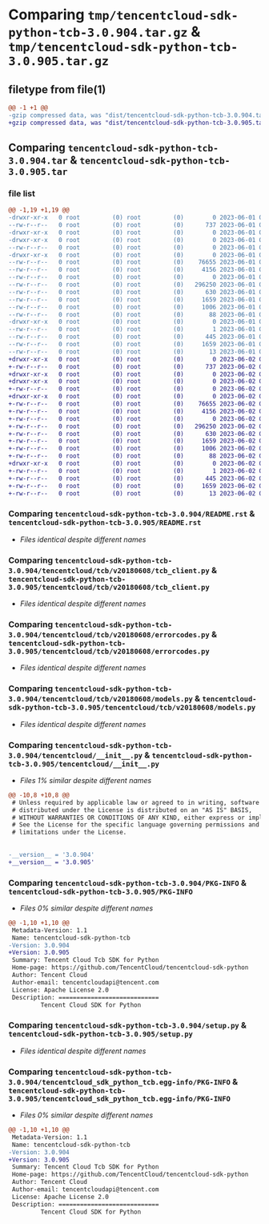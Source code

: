 # Comparing `tmp/tencentcloud-sdk-python-tcb-3.0.904.tar.gz` & `tmp/tencentcloud-sdk-python-tcb-3.0.905.tar.gz`

## filetype from file(1)

```diff
@@ -1 +1 @@
-gzip compressed data, was "dist/tencentcloud-sdk-python-tcb-3.0.904.tar", last modified: Thu Jun  1 02:46:47 2023, max compression
+gzip compressed data, was "dist/tencentcloud-sdk-python-tcb-3.0.905.tar", last modified: Fri Jun  2 00:39:38 2023, max compression
```

## Comparing `tencentcloud-sdk-python-tcb-3.0.904.tar` & `tencentcloud-sdk-python-tcb-3.0.905.tar`

### file list

```diff
@@ -1,19 +1,19 @@
-drwxr-xr-x   0 root         (0) root         (0)        0 2023-06-01 02:46:47.000000 tencentcloud-sdk-python-tcb-3.0.904/
--rw-r--r--   0 root         (0) root         (0)      737 2023-06-01 02:46:47.000000 tencentcloud-sdk-python-tcb-3.0.904/README.rst
-drwxr-xr-x   0 root         (0) root         (0)        0 2023-06-01 02:46:47.000000 tencentcloud-sdk-python-tcb-3.0.904/tencentcloud/
-drwxr-xr-x   0 root         (0) root         (0)        0 2023-06-01 02:46:47.000000 tencentcloud-sdk-python-tcb-3.0.904/tencentcloud/tcb/
--rw-r--r--   0 root         (0) root         (0)        0 2023-06-01 02:46:47.000000 tencentcloud-sdk-python-tcb-3.0.904/tencentcloud/tcb/__init__.py
-drwxr-xr-x   0 root         (0) root         (0)        0 2023-06-01 02:46:47.000000 tencentcloud-sdk-python-tcb-3.0.904/tencentcloud/tcb/v20180608/
--rw-r--r--   0 root         (0) root         (0)    76655 2023-06-01 02:46:47.000000 tencentcloud-sdk-python-tcb-3.0.904/tencentcloud/tcb/v20180608/tcb_client.py
--rw-r--r--   0 root         (0) root         (0)     4156 2023-06-01 02:46:47.000000 tencentcloud-sdk-python-tcb-3.0.904/tencentcloud/tcb/v20180608/errorcodes.py
--rw-r--r--   0 root         (0) root         (0)        0 2023-06-01 02:46:47.000000 tencentcloud-sdk-python-tcb-3.0.904/tencentcloud/tcb/v20180608/__init__.py
--rw-r--r--   0 root         (0) root         (0)   296250 2023-06-01 02:46:47.000000 tencentcloud-sdk-python-tcb-3.0.904/tencentcloud/tcb/v20180608/models.py
--rw-r--r--   0 root         (0) root         (0)      630 2023-06-01 02:46:47.000000 tencentcloud-sdk-python-tcb-3.0.904/tencentcloud/__init__.py
--rw-r--r--   0 root         (0) root         (0)     1659 2023-06-01 02:46:47.000000 tencentcloud-sdk-python-tcb-3.0.904/PKG-INFO
--rw-r--r--   0 root         (0) root         (0)     1006 2023-06-01 02:46:47.000000 tencentcloud-sdk-python-tcb-3.0.904/setup.py
--rw-r--r--   0 root         (0) root         (0)       88 2023-06-01 02:46:47.000000 tencentcloud-sdk-python-tcb-3.0.904/setup.cfg
-drwxr-xr-x   0 root         (0) root         (0)        0 2023-06-01 02:46:47.000000 tencentcloud-sdk-python-tcb-3.0.904/tencentcloud_sdk_python_tcb.egg-info/
--rw-r--r--   0 root         (0) root         (0)        1 2023-06-01 02:46:47.000000 tencentcloud-sdk-python-tcb-3.0.904/tencentcloud_sdk_python_tcb.egg-info/dependency_links.txt
--rw-r--r--   0 root         (0) root         (0)      445 2023-06-01 02:46:47.000000 tencentcloud-sdk-python-tcb-3.0.904/tencentcloud_sdk_python_tcb.egg-info/SOURCES.txt
--rw-r--r--   0 root         (0) root         (0)     1659 2023-06-01 02:46:47.000000 tencentcloud-sdk-python-tcb-3.0.904/tencentcloud_sdk_python_tcb.egg-info/PKG-INFO
--rw-r--r--   0 root         (0) root         (0)       13 2023-06-01 02:46:47.000000 tencentcloud-sdk-python-tcb-3.0.904/tencentcloud_sdk_python_tcb.egg-info/top_level.txt
+drwxr-xr-x   0 root         (0) root         (0)        0 2023-06-02 00:39:38.000000 tencentcloud-sdk-python-tcb-3.0.905/
+-rw-r--r--   0 root         (0) root         (0)      737 2023-06-02 00:39:38.000000 tencentcloud-sdk-python-tcb-3.0.905/README.rst
+drwxr-xr-x   0 root         (0) root         (0)        0 2023-06-02 00:39:38.000000 tencentcloud-sdk-python-tcb-3.0.905/tencentcloud/
+drwxr-xr-x   0 root         (0) root         (0)        0 2023-06-02 00:39:38.000000 tencentcloud-sdk-python-tcb-3.0.905/tencentcloud/tcb/
+-rw-r--r--   0 root         (0) root         (0)        0 2023-06-02 00:39:38.000000 tencentcloud-sdk-python-tcb-3.0.905/tencentcloud/tcb/__init__.py
+drwxr-xr-x   0 root         (0) root         (0)        0 2023-06-02 00:39:38.000000 tencentcloud-sdk-python-tcb-3.0.905/tencentcloud/tcb/v20180608/
+-rw-r--r--   0 root         (0) root         (0)    76655 2023-06-02 00:39:38.000000 tencentcloud-sdk-python-tcb-3.0.905/tencentcloud/tcb/v20180608/tcb_client.py
+-rw-r--r--   0 root         (0) root         (0)     4156 2023-06-02 00:39:38.000000 tencentcloud-sdk-python-tcb-3.0.905/tencentcloud/tcb/v20180608/errorcodes.py
+-rw-r--r--   0 root         (0) root         (0)        0 2023-06-02 00:39:38.000000 tencentcloud-sdk-python-tcb-3.0.905/tencentcloud/tcb/v20180608/__init__.py
+-rw-r--r--   0 root         (0) root         (0)   296250 2023-06-02 00:39:38.000000 tencentcloud-sdk-python-tcb-3.0.905/tencentcloud/tcb/v20180608/models.py
+-rw-r--r--   0 root         (0) root         (0)      630 2023-06-02 00:39:38.000000 tencentcloud-sdk-python-tcb-3.0.905/tencentcloud/__init__.py
+-rw-r--r--   0 root         (0) root         (0)     1659 2023-06-02 00:39:38.000000 tencentcloud-sdk-python-tcb-3.0.905/PKG-INFO
+-rw-r--r--   0 root         (0) root         (0)     1006 2023-06-02 00:39:38.000000 tencentcloud-sdk-python-tcb-3.0.905/setup.py
+-rw-r--r--   0 root         (0) root         (0)       88 2023-06-02 00:39:38.000000 tencentcloud-sdk-python-tcb-3.0.905/setup.cfg
+drwxr-xr-x   0 root         (0) root         (0)        0 2023-06-02 00:39:38.000000 tencentcloud-sdk-python-tcb-3.0.905/tencentcloud_sdk_python_tcb.egg-info/
+-rw-r--r--   0 root         (0) root         (0)        1 2023-06-02 00:39:38.000000 tencentcloud-sdk-python-tcb-3.0.905/tencentcloud_sdk_python_tcb.egg-info/dependency_links.txt
+-rw-r--r--   0 root         (0) root         (0)      445 2023-06-02 00:39:38.000000 tencentcloud-sdk-python-tcb-3.0.905/tencentcloud_sdk_python_tcb.egg-info/SOURCES.txt
+-rw-r--r--   0 root         (0) root         (0)     1659 2023-06-02 00:39:38.000000 tencentcloud-sdk-python-tcb-3.0.905/tencentcloud_sdk_python_tcb.egg-info/PKG-INFO
+-rw-r--r--   0 root         (0) root         (0)       13 2023-06-02 00:39:38.000000 tencentcloud-sdk-python-tcb-3.0.905/tencentcloud_sdk_python_tcb.egg-info/top_level.txt
```

### Comparing `tencentcloud-sdk-python-tcb-3.0.904/README.rst` & `tencentcloud-sdk-python-tcb-3.0.905/README.rst`

 * *Files identical despite different names*

### Comparing `tencentcloud-sdk-python-tcb-3.0.904/tencentcloud/tcb/v20180608/tcb_client.py` & `tencentcloud-sdk-python-tcb-3.0.905/tencentcloud/tcb/v20180608/tcb_client.py`

 * *Files identical despite different names*

### Comparing `tencentcloud-sdk-python-tcb-3.0.904/tencentcloud/tcb/v20180608/errorcodes.py` & `tencentcloud-sdk-python-tcb-3.0.905/tencentcloud/tcb/v20180608/errorcodes.py`

 * *Files identical despite different names*

### Comparing `tencentcloud-sdk-python-tcb-3.0.904/tencentcloud/tcb/v20180608/models.py` & `tencentcloud-sdk-python-tcb-3.0.905/tencentcloud/tcb/v20180608/models.py`

 * *Files identical despite different names*

### Comparing `tencentcloud-sdk-python-tcb-3.0.904/tencentcloud/__init__.py` & `tencentcloud-sdk-python-tcb-3.0.905/tencentcloud/__init__.py`

 * *Files 1% similar despite different names*

```diff
@@ -10,8 +10,8 @@
 # Unless required by applicable law or agreed to in writing, software
 # distributed under the License is distributed on an "AS IS" BASIS,
 # WITHOUT WARRANTIES OR CONDITIONS OF ANY KIND, either express or implied.
 # See the License for the specific language governing permissions and
 # limitations under the License.
 
 
-__version__ = '3.0.904'
+__version__ = '3.0.905'
```

### Comparing `tencentcloud-sdk-python-tcb-3.0.904/PKG-INFO` & `tencentcloud-sdk-python-tcb-3.0.905/PKG-INFO`

 * *Files 0% similar despite different names*

```diff
@@ -1,10 +1,10 @@
 Metadata-Version: 1.1
 Name: tencentcloud-sdk-python-tcb
-Version: 3.0.904
+Version: 3.0.905
 Summary: Tencent Cloud Tcb SDK for Python
 Home-page: https://github.com/TencentCloud/tencentcloud-sdk-python
 Author: Tencent Cloud
 Author-email: tencentcloudapi@tencent.com
 License: Apache License 2.0
 Description: ============================
         Tencent Cloud SDK for Python
```

### Comparing `tencentcloud-sdk-python-tcb-3.0.904/setup.py` & `tencentcloud-sdk-python-tcb-3.0.905/setup.py`

 * *Files identical despite different names*

### Comparing `tencentcloud-sdk-python-tcb-3.0.904/tencentcloud_sdk_python_tcb.egg-info/PKG-INFO` & `tencentcloud-sdk-python-tcb-3.0.905/tencentcloud_sdk_python_tcb.egg-info/PKG-INFO`

 * *Files 0% similar despite different names*

```diff
@@ -1,10 +1,10 @@
 Metadata-Version: 1.1
 Name: tencentcloud-sdk-python-tcb
-Version: 3.0.904
+Version: 3.0.905
 Summary: Tencent Cloud Tcb SDK for Python
 Home-page: https://github.com/TencentCloud/tencentcloud-sdk-python
 Author: Tencent Cloud
 Author-email: tencentcloudapi@tencent.com
 License: Apache License 2.0
 Description: ============================
         Tencent Cloud SDK for Python
```

